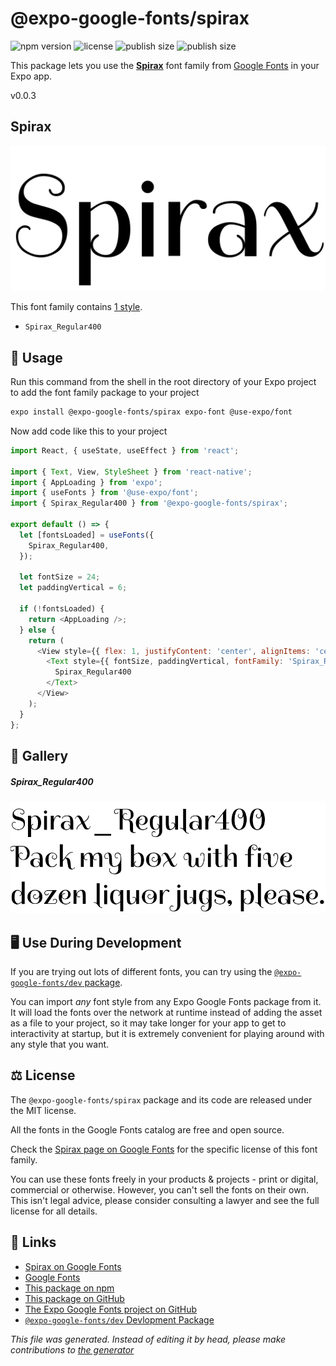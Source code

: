 # @expo-google-fonts/spirax

![npm version](https://flat.badgen.net/npm/v/@expo-google-fonts/spirax)
![license](https://flat.badgen.net/github/license/expo/google-fonts)
![publish size](https://flat.badgen.net/packagephobia/install/@expo-google-fonts/spirax)
![publish size](https://flat.badgen.net/packagephobia/publish/@expo-google-fonts/spirax)

This package lets you use the [**Spirax**](https://fonts.google.com/specimen/Spirax) font family from [Google Fonts](https://fonts.google.com/) in your Expo app.

v0.0.3

## Spirax

![Spirax](./font-family.png)

This font family contains [1 style](#gallery).

- `Spirax_Regular400`

## 🔡 Usage

Run this command from the shell in the root directory of your Expo project to add the font family package to your project
```sh
expo install @expo-google-fonts/spirax expo-font @use-expo/font
```

Now add code like this to your project
```js
import React, { useState, useEffect } from 'react';

import { Text, View, StyleSheet } from 'react-native';
import { AppLoading } from 'expo';
import { useFonts } from '@use-expo/font';
import { Spirax_Regular400 } from '@expo-google-fonts/spirax';

export default () => {
  let [fontsLoaded] = useFonts({
    Spirax_Regular400,
  });

  let fontSize = 24;
  let paddingVertical = 6;

  if (!fontsLoaded) {
    return <AppLoading />;
  } else {
    return (
      <View style={{ flex: 1, justifyContent: 'center', alignItems: 'center' }}>
        <Text style={{ fontSize, paddingVertical, fontFamily: 'Spirax_Regular400' }}>
          Spirax_Regular400
        </Text>
      </View>
    );
  }
};

```

## 📖 Gallery

##### Spirax_Regular400
![Spirax_Regular400](./165b0a7ca4871b5440455c3c991428f478c37eee5f78637905aceaa58275feda.ttf.png)


## 🖥️ Use During Development

If you are trying out lots of different fonts, you can try using the [`@expo-google-fonts/dev` package](https://github.com/expo/google-fonts/tree/master/font-packages/dev#readme).

You can import *any* font style from any Expo Google Fonts package from it. It will load the fonts
over the network at runtime instead of adding the asset as a file to your project, so it may take longer
for your app to get to interactivity at startup, but it is extremely convenient
for playing around with any style that you want.

## ⚖️ License

The `@expo-google-fonts/spirax` package and its code are released under the MIT license.

All the fonts in the Google Fonts catalog are free and open source.

Check the [Spirax page on Google Fonts](https://fonts.google.com/specimen/Spirax) for the specific license of this font family.

You can use these fonts freely in your products & projects - print or digital, commercial or otherwise. However, you can't sell the fonts on their own. This isn't legal advice, please consider consulting a lawyer and see the full license for all details.

## 🔗 Links

- [Spirax on Google Fonts](https://fonts.google.com/specimen/Spirax)
- [Google Fonts](https://fonts.google.com/)
- [This package on npm](https://www.npmjs.com/package/@expo-google-fonts/spirax)
- [This package on GitHub](https://github.com/expo/google-fonts/tree/master/font-packages/spirax)
- [The Expo Google Fonts project on GitHub](https://github.com/expo/google-fonts)
- [`@expo-google-fonts/dev` Devlopment Package](https://github.com/expo/google-fonts/tree/master/font-packages/dev)


*This file was generated. Instead of editing it by head, please make contributions to [the generator](https://github.com/expo/google-fonts/tree/master/packages/generator)*
